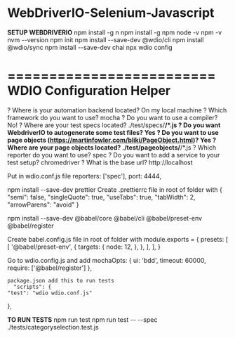 # WebDriverIO-Selenium-Javascript

****SETUP WEBDRIVERIO****
npm install -g n
npm install -g npm
node -v
npm -v
nvm --version
npm init
npm install --save-dev @wdio/cli
npm install @wdio/sync
npm install --save-dev chai
npx wdio config

=========================
WDIO Configuration Helper
=========================

? Where is your automation backend located? On my local machine
? Which framework do you want to use? mocha
? Do you want to use a compiler? No!
? Where are your test specs located? ./test/specs/**/*.js
? Do you want WebdriverIO to autogenerate some test files? Yes
? Do you want to use page objects (https://martinfowler.com/bliki/PageObject.html)? Yes
? Where are your page objects located? ./test/pageobjects/**/*.js
? Which reporter do you want to use? spec
? Do you want to add a service to your test setup? chromedriver
? What is the base url? http://localhost

Put in wdio.conf.js file
    reporters: ['spec'],
    port: 4444,

npm install --save-dev prettier
Create .prettierrc file in root of folder with
{
    "semi": false,
    "singleQuote": true,
    "useTabs": true,
    "tabWidth": 2,
    "arrowParens": "avoid"
}

npm install --save-dev @babel/core @babel/cli @babel/preset-env @babel/register

Create babel.config.js file in root of folder with
module.exports = {
    presets: [
        [
            '@babel/preset-env',
            {
                targets: {
                    node: 12,
                },
            },
        ],
    ],
}

Go to wdio.config.js and add
    mochaOpts: {
        ui: 'bdd',
        timeout: 60000,
        require: ['@babel/register']
    },
    

    package.json add this to run tests
      "scripts": {
    "test": "wdio wdio.conf.js"
  },

****TO RUN TESTS****
npm run test
npm run test -- --spec ./tests/categoryselection.test.js

